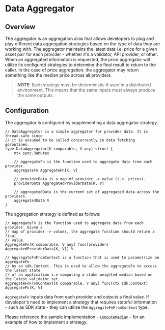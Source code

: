 # Data Aggregator

## Overview

The aggregator is an aggregation alias that allows developers to plug and play different data aggregation strategies based on the type of data they are working with. The aggregator maintains the latest data i.e. price for a given asset pair for each provider - whether it's a validator, API provider, or other. When an aggregated information is requested, the price aggregator will utilize its configured strategies to determine the final result to return to the caller. In the case of price aggregation, the aggregator may return something like the median price across all providers.

> **NOTE**: Each strategy must be deterministic if used in a distributed environment. This means that the same inputs must always produce the same outputs.

## Configuration

The aggregator is configured by supplementing a data aggregator strategy.

```golang
// DataAggregator is a simple aggregator for provider data. It is thread-safe since
// it is assumed to be called concurrently in data fetching goroutines.
type DataAggregator[K comparable, V any] struct {
	mtx sync.RWMutex

	// aggregateFn is the function used to aggregate data from each provider.
	aggregateFn AggregateFn[K, V]

	// providerData is a map of provider -> value (i.e. prices).
	providerData AggregatedProviderData[K, V]

	// aggregatedData is the current set of aggregated data across the providers.
	aggregatedData V
}
```

The aggregation strategy is defined as follows:

```golang
// AggregateFn is the function used to aggregate data from each provider. Given a
// map of provider -> values, the aggregate function should return a final
// value.
AggregateFn[K comparable, V any] func(providers AggregatedProviderData[K, V]) V

// AggregateFnFromContext is a function that is used to parametrize an aggregateFn
// by an sdk.Context. This is used to allow the aggregateFn to access the latest state
// of an application i.e computing a stake weighted median based on the latest validator set.
AggregateFnFromContext[K comparable, V any] func(ctx sdk.Context) AggregateFn[K, V]
```

`AggregateFn` inputs data from each provider and outputs a final value. If developer's need to implement a strategy that requires stateful information - such as SDK state - they can utilize the `AggregateFnFromContext` type.

Please reference the sample implementation - [`ComputeMedian`](math.go) - for an example of how to implement a strategy.

